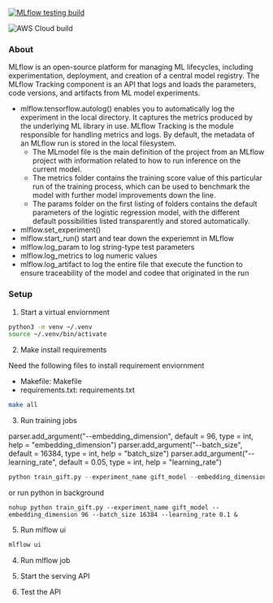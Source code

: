 
[![MLflow testing build](https://github.com/tmg-ling/mlops-tmg-ling/actions/workflows/main.yml/badge.svg)](https://github.com/tmg-ling/mlops-tmg-ling/actions/workflows/main.yml)

![AWS Cloud build](https://codebuild.us-east-1.amazonaws.com/badges?uuid=eyJlbmNyeXB0ZWREYXRhIjoidkVqS2xWdGpvOHFCZ2hFd3BqalJoQ3gvT21GUXg1YjNxd0FFRFhyRStnSkVIT3dhNmloNksxVlNXTnBOSm8zVFQxdFFzbGNVSVZ2cHBVT3ZVb2tBOFlrPSIsIml2UGFyYW1ldGVyU3BlYyI6IjdhRnNJZ1pCN3BRKy92b0wiLCJtYXRlcmlhbFNldFNlcmlhbCI6MX0%3D&branch=main)

### About

MLflow is an open-source platform for managing ML lifecycles, including experimentation, deployment, and creation of a central model registry.
The MLflow Tracking component is an API that logs and loads the parameters, code versions, and artifacts from ML model experiments.
- mlflow.tensorflow.autolog() enables you to automatically log the experiment in the local directory. It captures the metrics produced by the underlying ML library in use. MLflow Tracking is the module responsible for handling metrics and logs. By default, the metadata of an MLflow run is stored in the local filesystem.
  - The MLmodel file is the main definition of the project from an MLflow project with information related to how to run inference on the current model.
  - The metrics folder contains the training score value of this particular run of the training process, which can be used to benchmark the model with further model improvements down the line.
  - The params folder on the first listing of folders contains the default parameters of the logistic regression model, with the different default possibilities listed transparently and stored automatically.
- mlflow.set_experiment() 
- mlflow.start_run() start and tear down the experiemnt in MLflow
- mlflow.log_param to log string-type test parameters
- mlflow.log_metrics to log numeric values
- mlflow.log_artifact to log the entire file that execute the function to ensure traceability of the model and codee that originated in the run

### Setup

1. Start a virtual enviornment

```bash
python3 -m venv ~/.venv                  
source ~/.venv/bin/activate 
```

2. Make install requirements

Need the following files to install requirement enviornment
- Makefile: Makefile
- requirements.txt: requirements.txt

```bash
make all
```

3. Run training jobs

parser.add_argument("--embedding_dimension", default = 96, type = int, help = "embedding_dimension")
parser.add_argument("--batch_size", default = 16384, type = int, help = "batch_size")
parser.add_argument("--learning_rate", default = 0.05, type = int, help = "learning_rate")


```python
python train_gift.py --experiment_name gift_model --embedding_dimension 96 --batch_size 16384 --learning_rate 0.05
```
or run python in background
```angular2html
nohup python train_gift.py --experiment_name gift_model --embedding_dimension 96 --batch_size 16384 --learning_rate 0.1 &
```

5. Run mlflow ui
```bash
mlflow ui
```

4. Run mlflow job

5. Start the serving API

6. Test the API
